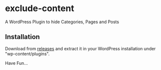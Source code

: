 exclude-content
===============

A WordPress Plugin to hide Categories, Pages and Posts


## Installation
Download from [releases](https://github.com/rjani/exclude_content/releases) and extract it in your WordPress installation under "wp-content/plugins".

Have Fun...